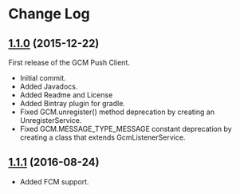 # Change Log

## [1.1.0](https://github.com/devsu/gcm-push-client/releases/tag/1.1.0) (2015-12-22)

First release of the GCM Push Client.

+ Initial commit.
+ Added Javadocs.
+ Added Readme and License
+ Added Bintray plugin for gradle.
+ Fixed GCM.unregister() method deprecation by creating an UnregisterService.
+ Fixed GCM.MESSAGE_TYPE_MESSAGE constant deprecation by creating a class that extends GcmListenerService.

## [1.1.1](https://github.com/devsu/gcm-push-client/releases/tag/1.1.1) (2016-08-24)

+ Added FCM support.